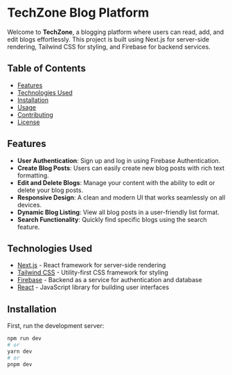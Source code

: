 # TechZone Blog Platform

Welcome to **TechZone**, a blogging platform where users can read, add, and edit blogs effortlessly. This project is built using Next.js for server-side rendering, Tailwind CSS for styling, and Firebase for backend services.

## Table of Contents

- [Features](#features)
- [Technologies Used](#technologies-used)
- [Installation](#installation)
- [Usage](#usage)
- [Contributing](#contributing)
- [License](#license)

## Features

- **User Authentication**: Sign up and log in using Firebase Authentication.
- **Create Blog Posts**: Users can easily create new blog posts with rich text formatting.
- **Edit and Delete Blogs**: Manage your content with the ability to edit or delete your blog posts.
- **Responsive Design**: A clean and modern UI that works seamlessly on all devices.
- **Dynamic Blog Listing**: View all blog posts in a user-friendly list format.
- **Search Functionality**: Quickly find specific blogs using the search feature.

## Technologies Used

- [Next.js](https://nextjs.org/) - React framework for server-side rendering
- [Tailwind CSS](https://tailwindcss.com/) - Utility-first CSS framework for styling
- [Firebase](https://firebase.google.com/) - Backend as a service for authentication and database
- [React](https://reactjs.org/) - JavaScript library for building user interfaces

## Installation

First, run the development server:

```bash
npm run dev
# or
yarn dev
# or
pnpm dev

